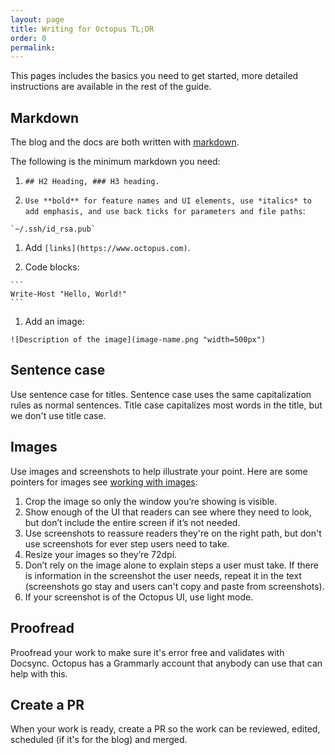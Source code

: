 ```yaml
---
layout: page
title: Writing for Octopus TL;DR
order: 0
permalink: 
---
```


This pages includes the basics you need to get started, more detailed instructions are available in the rest of the guide.

## Markdown

The blog and the docs are both written with [markdown](markdown.md).

The following is the minimum markdown you need:

1. `## H2 Heading, ### H3 heading.`

1. `Use **bold** for feature names and UI elements, use *italics* to add emphasis, and use back ticks for parameters and file paths`:
~~~
`~/.ssh/id_rsa.pub`
~~~

1. Add `[links](https://www.octopus.com)`.

1. Code blocks:
~~~
```
Write-Host "Hello, World!"
```
~~~

1. Add an image: 
~~~
![Description of the image](image-name.png "width=500px")
~~~

## Sentence case

Use sentence case for titles. Sentence case uses the same capitalization rules as normal sentences. Title case capitalizes most words in the title, but we don't use title case.

## Images

Use images and screenshots to help illustrate your point. Here are some pointers for images see [working with images](images.md):

   1. Crop the image so only the window you’re showing is visible.
   1. Show enough of the UI that readers can see where they need to look, but don’t include the entire screen if it’s not needed.
   1. Use screenshots to reassure readers they're on the right path, but don't use screenshots for ever step users need to take.
   1. Resize your images so they’re 72dpi.
   1. Don’t rely on the image alone to explain steps a user must take. If there is information in the screenshot the user needs, repeat it in the text (screenshots go stay and users can't copy and paste from screenshots).
   1. If your screenshot is of the Octopus UI, use light mode.

## Proofread

Proofread your work to make sure it's error free and validates with Docsync. Octopus has a Grammarly account that anybody can use that can help with this.

## Create a PR

When your work is ready, create a PR so the work can be reviewed, edited, scheduled (if it's for the blog) and merged.